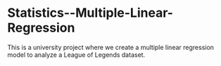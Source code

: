 # Statistics--Multiple-Linear-Regression
This is a university project where we create a multiple linear regression model to analyze a League of Legends dataset.
